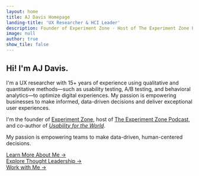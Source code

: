 ```yaml
---
layout: home
title: AJ Davis Homepage
landing-title: 'UX Researcher & HCI Leader'
description: Founder of Experiment Zone · Host of The Experiment Zone Podcast · Author of Usability for the World
image: null
author: true
show_tile: false
---
```


<style>
.hero h1, .hero h2, .hero h3, .site-title, .site-subtitle, .hero .button {
  text-transform: none !important;
}
</style>


## Hi! I'm AJ Davis.

I'm a UX researcher with 15+ years of experience using qualitative and quantitative methods—such as usability testing, A/B testing, and behavioral analytics—to optimize digital experiences. My passion is empowering businesses to make informed, data-driven decisions and deliver exceptional user experiences.


I'm the founder of [Experiment Zone](/experiment-zone/), host of [The Experiment Zone Podcast](/thought-leadership/), and co-author of [_Usability for the World_](/usability-for-the-world/).

My passion is empowering teams to make data-driven, human-centered decisions.

[Learn More About Me →](/about/)  
[Explore Thought Leadership →](/thought-leadership/)  
[Work with Me →](/contact/)


<style>
.hero {
  text-shadow: 1px 1px 4px rgba(0,0,0,0.3);
}
.site-title, .site-subtitle {
  color: #ffffff !important; 
  text-shadow: 1px 1px 4px rgba(0,0,0,0.4) !important;
}
</style>
